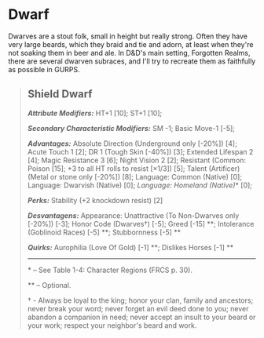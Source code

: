 # Dwarf

Dwarves are a stout folk, small in height but really strong. Often they have very large beards, which they braid and tie and adorn, at least when they're not soaking them in beer and ale.
In D&D's main setting, Forgotten Realms, there are several dwarven subraces, and I'll try to recreate them as faithfully as possible in GURPS.

>## Shield Dwarf
>
>***Attribute Modifiers:*** HT+1 [10]; ST+1 [10];
>
>***Secondary Characteristic Modifiers:*** SM -1; Basic Move-1 [-5];
>
>***Advantages:*** Absolute Direction (Underground only [-20%]) [4]; Acute Touch 1 [2]; DR 1 (Tough Skin [-40%]) [3]; Extended Lifespan 2 [4]; Magic Resistance 3 [6]; Night Vision 2 [2]; Resistant (Common: Poison [15]; +3 to all HT rolls to resist [×1/3]) [5]; Talent (Artificer) (Metal or stone only [-20%]) [8]; Language: Common (Native) [0]; Language: Dwarvish (Native) [0]; *Language: Homeland (Native)** [0];
>
>***Perks:*** Stability (+2 knockdown resist) [2]
>
>***Desvantagens:*** Appearance: Unattractive (To Non-Dwarves only [-20%]) [-3]; Honor Code (Dwarves†) [-5]; Greed [-15] **; Intolerance (Goblinoid Races) [-5] **; Stubbornness [-5] **
>
>***Quirks:*** Aurophilia (Love Of Gold) [-1] **; Dislikes Horses [-1] **
>
>***
>
>\* – See Table 1-4: Character Regions (FRCS p. 30).
>
>** – Optional.
>
>† - Always be loyal to the king; honor your clan, family and ancestors; never break your word; never forget an evil deed done to you; never abandon a companion in need; never accept an insult to your beard or your work; respect your neighbor's beard and work.
